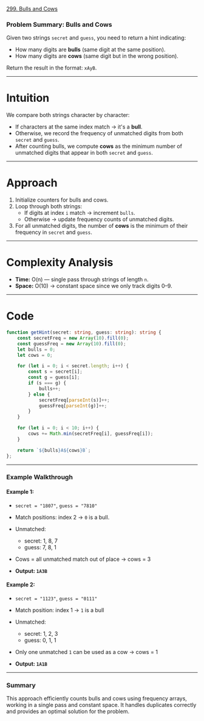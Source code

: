 [299. Bulls and Cows](https://leetcode.com/problems/bulls-and-cows/)

### **Problem Summary: Bulls and Cows**

Given two strings `secret` and `guess`, you need to return a hint indicating:
* How many digits are **bulls** (same digit at the same position).
* How many digits are **cows** (same digit but in the wrong position).

Return the result in the format: `xAyB`.

---

# Intuition

We compare both strings character by character:
* If characters at the same index match → it's a **bull**.
* Otherwise, we record the frequency of unmatched digits from both `secret` and `guess`.
* After counting bulls, we compute **cows** as the minimum number of unmatched digits that appear in both `secret` and `guess`.

---

# Approach

1. Initialize counters for bulls and cows.
2. Loop through both strings:
   * If digits at index `i` match → increment `bulls`.
   * Otherwise → update frequency counts of unmatched digits.
3. For all unmatched digits, the number of **cows** is the minimum of their frequency in `secret` and `guess`.

---

# Complexity Analysis

* **Time:** O(n) — single pass through strings of length `n`.
* **Space:** O(10) → constant space since we only track digits 0–9.

---

# Code

```ts
function getHint(secret: string, guess: string): string {
    const secretFreq = new Array(10).fill(0);
    const guessFreq = new Array(10).fill(0);
    let bulls = 0;
    let cows = 0;

    for (let i = 0; i < secret.length; i++) {
        const s = secret[i];
        const g = guess[i];
        if (s === g) {
            bulls++;
        } else {
            secretFreq[parseInt(s)]++;
            guessFreq[parseInt(g)]++;
        }
    }

    for (let i = 0; i < 10; i++) {
        cows += Math.min(secretFreq[i], guessFreq[i]);
    }

    return `${bulls}A${cows}B`;
};

```

---

### **Example Walkthrough**

#### Example 1:

* `secret = "1807"`, `guess = "7810"`
* Match positions: index 2 → `0` is a bull.
* Unmatched:

  * secret: 1, 8, 7
  * guess: 7, 8, 1
* Cows = all unmatched match out of place → cows = 3
* **Output: `1A3B`**

#### Example 2:

* `secret = "1123"`, `guess = "0111"`
* Match position: index 1 → `1` is a bull
* Unmatched:

  * secret: 1, 2, 3
  * guess: 0, 1, 1
* Only one unmatched `1` can be used as a cow → cows = 1
* **Output: `1A1B`**

---

### **Summary**

This approach efficiently counts bulls and cows using frequency arrays, working in a single pass and constant space. It handles duplicates correctly and provides an optimal solution for the problem.
